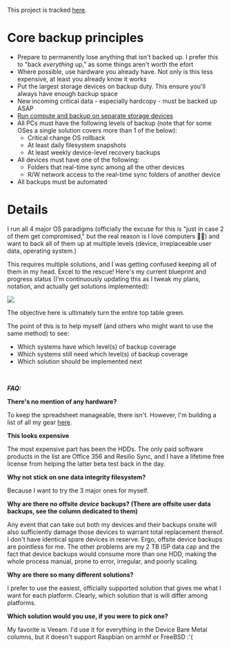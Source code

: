 This project is tracked [here](https://github.com/jdrch/Hardware/projects/2).

# Core backup principles

* Prepare to permanently lose anything that isn't backed up. I prefer this to "back *everything* up," as some things aren't worth the efort
* Where possible, use hardware you already have. Not only is this less expensive, at least you already know it works
* Put the largest storage devices on backup duty. This ensure you'll always have enough backup space
* New incoming critical data - especially hardcopy - must be backed up ASAP
* [Run compute and backup on separate storage devices](https://github.com/jdrch/Hardware/wiki/Why-You-Should-Separate-Compute-and-Backup-Workloads)
* All PCs must have the following levels of backup (note that for some OSes a single solution covers more than 1 of the below):
  * Critical change OS rollback
  * At least daily filesystem snapshots
  * At least weekly device-level recovery backups
* All devices must have one of the following:
  * Folders that real-time sync among all the other devices
  * R/W network access to the real-time sync folders of another device
* All backups must be automated

# Details

I run all 4 major OS paradigms (officially the excuse for this is "just in case 2 of them get compromised," but the real reason is I love computers 🤷‍♂️) and want to back all of them up at multiple levels (device, irreplaceable user data, operating system.)

This requires multiple solutions, and I was getting confused keeping all of them in my head. Excel to the rescue! Here's my current blueprint and progress status (I'm continuously updating this as I tweak my plans, notation, and actually get solutions implemented):

![](https://raw.githubusercontent.com/jdrch/Hardware/c9383158334984d54eb6330686acdb8a65e1f820/Backup%20Table.png)

The objective here is ultimately turn the entire top table green.

The point of this is to help myself (and others who might want to use the same method) to see:

* Which systems have which level(s) of backup coverage
* Which systems still need which level(s) of backup coverage
* Which solution should be implemented next

&#x200B;

***FAQ:***

**There's no mention of any hardware?**

To keep the spreadsheet manageable, there isn't. However, I'm building a list of all my gear [here](https://github.com/jdrch/Hardware).

**This looks expensive**

The most expensive part has been the HDDs. The only paid software products in the list are Office 356 and Resilio Sync, and I have a lifetime free license from helping the latter beta test back in the day. 

**Why not stick on one data integrity filesystem?**

Because I want to try the 3 major ones for myself.

**Why are there no offsite** ***device*** **backups? (There are offsite user data backups, see the column dedicated to them)**

Any event that can take out both my devices and their backups onsite will also sufficiently damage those devices to warrant total replacement thereof. I don't have identical spare devices in reserve. Ergo, offsite device backups are pointless for me. The other problems are my 2 TB ISP data cap and the fact that device backups would consume more than one HDD, making the whole process manual, prone to error, irregular, and poorly scaling.

**Why are there so many different solutions?**

I prefer to use the easiest, officially supported solution that gives me what I want for each platform. Clearly, which solution that is will differ among platforms.

**Which solution would you use, if you were to pick one?**

My favorite is Veeam. I'd use it for everything in the Device Bare Metal columns, but it doesn't support Raspbian on armhf or FreeBSD :'(